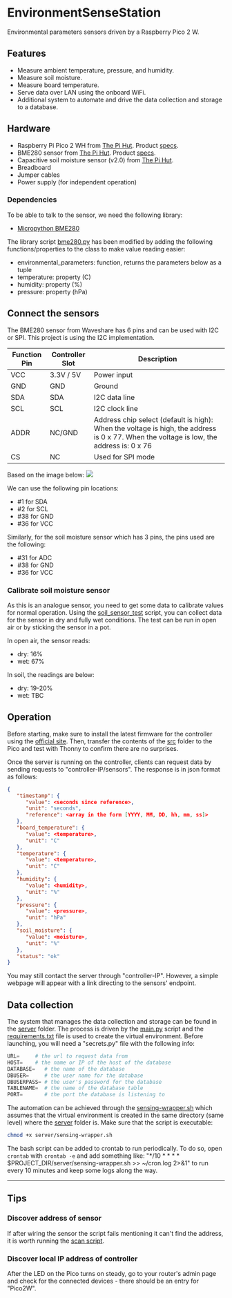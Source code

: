 # EnvironmentSenseStation
Environmental parameters sensors driven by a Raspberry Pico 2 W.

## Features
- Measure ambient temperature, pressure, and humidity.
- Measure soil moisture.
- Measure board temperature.
- Serve data over LAN using the onboard WiFi.
- Additional system to automate and drive the data collection and storage to a database.

## Hardware
- Raspberry Pi Pico 2 WH from [The Pi Hut](https://thepihut.com/products/raspberry-pi-pico-2-w?variant=54063378760065). Product [specs](https://datasheets.raspberrypi.com/picow/pico-2-w-datasheet.pdf).
- BME280 sensor from [The Pi Hut](https://thepihut.com/products/bme280-environmental-sensor). Product [specs](https://www.waveshare.com/wiki/BME280_Environmental_Sensor).
- Capacitive soil moisture sensor (v2.0) from [The Pi Hut](https://thepihut.com/products/capacitive-soil-moisture-sensor).
- Breadboard
- Jumper cables
- Power supply (for independent operation)

### Dependencies
To be able to talk to the sensor, we need the following library:
- [Micropython BME280](https://pypi.org/project/micropython-bme280/)

The library script [bme280.py](./src/bme280.py) has been modified by adding the following functions/properties to the class to make value reading easier:
- environmental_parameters: function, returns the parameters below as a tuple
- temperature: property (C)
- humidity: property (%)
- pressure: property (hPa)

## Connect the sensors
The BME280 sensor from Waveshare has 6 pins and can be used with I2C or SPI. 
This project is using the I2C implementation.

| Function Pin | Controller Slot | Description |
| -------- | ------- | ------- |
| VCC | 3.3V / 5V | Power input |
| GND | GND | Ground |
| SDA | SDA | I2C data line |
| SCL | SCL | I2C clock line |
| ADDR | NC/GND | Address chip select (default is high): When the voltage is high, the address is 0 x 77. When the voltage is low, the address is: 0 x 76 |
| CS | NC | Used for SPI mode |

Based on the image below:
![](https://docs.micropython.org/en/latest/_images/pico_pinout.png)

We can use the following pin locations:
- #1 for SDA
- #2 for SCL
- #38 for GND
- #36 for VCC

Similarly, for the soil moisture sensor which has 3 pins, the pins used are the following:
- #31 for ADC
- #38 for GND
- #36 for VCC

### Calibrate soil moisture sensor
As this is an analogue sensor, you need to get some data to calibrate values for normal operation.
Using the [soil_sensor_test](./src/soil_sensor_test.py) script, you can collect data for the sensor in dry and fully wet conditions.
The test can be run in open air or by sticking the sensor in a pot.

In open air, the sensor reads:
- dry: 16%
- wet: 67%

In soil, the readings are below:
- dry: 19-20%
- wet: TBC

## Operation
Before starting, make sure to install the latest firmware for the controller using the [official site](https://www.raspberrypi.com/documentation/microcontrollers/pico-series.html).
Then, transfer the contents of the [src](./src/) folder to the Pico and test with Thonny to confirm there are no surprises.

Once the server is running on the controller, clients can request data by sending requests to "controller-IP/sensors".
The response is in json format as follows:
```json
{
   "timestamp": {
      "value": <seconds since reference>,
      "unit": "seconds",
      "reference": <array in the form [YYYY, MM, DD, hh, mm, ss]>
   },
   "board_temperature": {
      "value": <temperature>,
      "unit": "C"
   },
   "temperature": {
      "value": <temperature>,
      "unit": "C"
   },
   "humidity": {
      "value": <humidity>,
      "unit": "%"
   },
   "pressure": {
      "value": <pressure>,
      "unit": "hPa"
   },
   "soil_moisture": {
      "value": <moisture>,
      "unit": "%"
   },
   "status": "ok"
}
```

You may still contact the server through "controller-IP". However, a simple webpage will appear with a link directing to the sensors' endpoint.

## Data collection
The system that manages the data collection and storage can be found in the [server](./server/) folder.
The process is driven by the [main.py](./server/main.py) script and the [requirements.txt](./server/requirements.txt) file is used to create the virtual environment.
Before launching, you will need a "secrets.py" file with the following info:
```python
URL=     # the url to request data from
HOST=    # the name or IP of the host of the database
DATABASE=   # the name of the database
DBUSER=     # the user name for the database
DBUSERPASS= # the user's password for the database
TABLENAME=  # the name of the database table
PORT=       # the port the database is listening to
```

The automation can be achieved through the [sensing-wrapper.sh](./server/sensing-wrapper.sh) which assumes that the virtual environment is created in the same directory (same level) where the [server](./server/) folder is.
Make sure that the script is executable:
```bash
chmod +x server/sensing-wrapper.sh
```

The bash script can be added to crontab to run periodically.
To do so, open `crontab` with `crontab -e` and add something like: "*/10 * * * * $PROJECT_DIR/server/sensing-wrapper.sh >> ~/cron.log 2>&1" to run every 10 minutes and keep some logs along the way.

----

## Tips
### Discover address of sensor
If after wiring the sensor the script fails mentioning it can't find the address, it is worth running the [scan script](./src/scan_address.py).

### Discover local IP address of controller
After the LED on the Pico turns on steady, go to your router's admin page and check for the connected devices - there should be an entry for "Pico2W".

